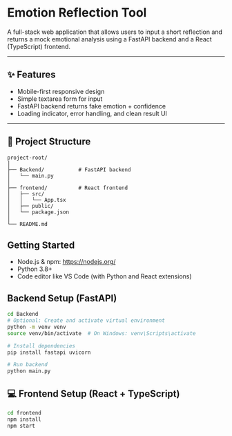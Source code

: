 # Emotion Reflection Tool

A full-stack web application that allows users to input a short reflection and returns a mock emotional analysis using a FastAPI backend and a React (TypeScript) frontend.

---

## ✨ Features

- Mobile-first responsive design  
- Simple textarea form for input  
- FastAPI backend returns fake emotion + confidence  
- Loading indicator, error handling, and clean result UI

---

## 📁 Project Structure

```plaintext
project-root/
│
├── Backend/           # FastAPI backend
│   └── main.py
│
├── frontend/          # React frontend
│   ├── src/
│   │   └── App.tsx
│   ├── public/
│   └── package.json
│
└── README.md
```

## Getting Started
- Node.js & npm: https://nodejs.org/
- Python 3.8+
- Code editor like VS Code (with Python and React extensions)

## Backend Setup (FastAPI)
```bash
cd Backend
# Optional: Create and activate virtual environment
python -m venv venv
source venv/bin/activate  # On Windows: venv\Scripts\activate

# Install dependencies
pip install fastapi uvicorn

# Run backend
python main.py
```

## 💻 Frontend Setup (React + TypeScript)
```bash
cd frontend
npm install
npm start
```



